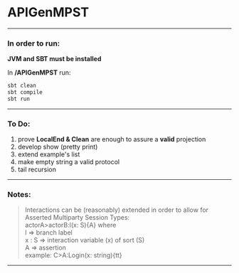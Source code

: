 # APIGenMPST
___

### In order to run:
**JVM and SBT must be installed**  
  
In **/APIGenMPST** run:
````bash
sbt clean
sbt compile
sbt run
````
___

### To Do:
1) prove **LocalEnd & Clean** are enough to assure a **valid** projection
2) develop show (pretty print)
3) extend example's list
4) make empty string a valid protocol
5) tail recursion

___

### Notes:
> Interactions can be (reasonably) extended in order to allow for Asserted Multiparty Session Types:  
> actorA>actorB:l(x: S){A} where   
> l     => branch label   
> x : S => interaction variable (x) of sort (S)  
> A     => assertion  
> example: C>A:Login(x: string){tt}  

___ 